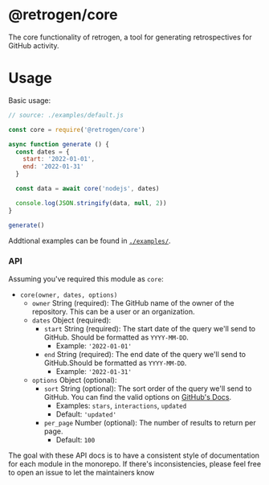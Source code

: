 # @retrogen/core

The core functionality of retrogen, a tool for generating retrospectives for GitHub activity.

# Usage

Basic usage:

```js
// source: ./examples/default.js

const core = require('@retrogen/core')

async function generate () {
  const dates = {
    start: '2022-01-01',
    end: '2022-01-31'
  }

  const data = await core('nodejs', dates)

  console.log(JSON.stringify(data, null, 2))
}

generate()
```

Addtional examples can be found in [`./examples/`](./examples/).

### API 

Assuming you've required this module as `core`:

* `core(owner, dates, options)`
  * `owner` String (required): The GitHub name of the owner of the repository. This can be a user or an organization.
  * `dates` Object (required):
    * `start` String (required): The start date of the query we'll send to GitHub. Should be formatted as `YYYY-MM-DD`.
      * Example: `'2022-01-01'`
    * `end` String (required): The end date of the query we'll send to GitHub.Should be formatted as `YYYY-MM-DD`.
      * Example: `'2022-01-31'`
  * `options` Object (optional):
    * `sort` String (optional): The sort order of the query we'll send to GitHub. You can find the valid options on [GitHub's Docs](https://docs.github.com/en/enterprise-cloud@latest/search-github/getting-started-with-searching-on-github/sorting-search-results).
      * Examples: `stars`, `interactions`, `updated`
      * Default: `'updated'`
    * `per_page` Number (optional): The number of results to return per page.
      * Default: `100`

The goal with these API docs is to have a consistent style of documentation for each module in the monorepo. If there's inconsistencies, please feel free to open an issue to let the maintainers know